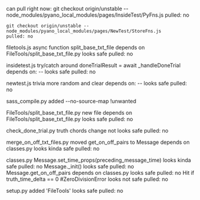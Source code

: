 can pull right now:
	git checkout origin/unstable -- node_modules/pyano_local_modules/pages/InsideTest/PyFns.js
	pulled: no

	git checkout origin/unstable -- node_modules/pyano_local_modules/pages/NewTest/StoreFns.js
	pulled: no

filetools.js
	async function split_base_txt_file
		depends on FileTools/split_base_txt_file.py
		looks safe
		pulled: no

insidetest.js
	try/catch around doneTrialResult = await _handleDoneTrial 
		depends on: --
		looks safe
		pulled: no

newtest.js
	trivia more random and clear
		depends on: --
		looks safe
		pulled: no

sass_compile.py
	added --no-source-map	!unwanted

FileTools/split_base_txt_file.py
	new file
	depends on FileTools/split_base_txt_file.py
	looks safe
	pulled: no

check_done_trial.py
	truth chords change
	not looks safe
	pulled: no


merge_on_off_txt_files.py
	moved get_on_off_pairs to Message
		depends on classes.py
		looks kinda safe
		pulled: no

classes.py
	Message.set_time_props(preceding_message_time)
		looks kinda safe
		pulled: no
	Message._init()
		looks safe
		pulled: no
	Message.get_on_off_pairs
		depends on classes.py
		looks safe
		pulled: no
	Hit if truth_time_delta == 0 #ZeroDivisionError
		looks not safe
		pulled: no

setup.py
	added 'FileTools'
	looks safe
	pulled: no